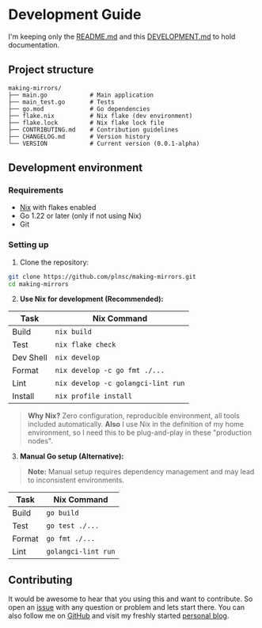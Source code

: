 # Development Guide

I'm keeping only the [README.md](README.md) and this [DEVELOPMENT.md](DEVELOPMENT.md) to hold documentation.

## Project structure

```text
making-mirrors/
├── main.go            # Main application
├── main_test.go       # Tests
├── go.mod             # Go dependencies
├── flake.nix          # Nix flake (dev environment)
├── flake.lock         # Nix flake lock file
├── CONTRIBUTING.md    # Contribution guidelines
├── CHANGELOG.md       # Version history
└── VERSION            # Current version (0.0.1-alpha)
```

## Development environment

### Requirements

- [Nix](https://nixos.org/download.html) with flakes enabled
- Go 1.22 or later (only if not using Nix)
- Git

### Setting up

1. Clone the repository:

```bash
git clone https://github.com/plnsc/making-mirrors.git
cd making-mirrors
```

2. **Use Nix for development (Recommended):**

| Task      | Nix Command                        |
| --------- | ---------------------------------- |
| Build     | `nix build`                        |
| Test      | `nix flake check`                  |
| Dev Shell | `nix develop`                      |
| Format    | `nix develop -c go fmt ./...`      |
| Lint      | `nix develop -c golangci-lint run` |
| Install   | `nix profile install`              |

> **Why Nix?** Zero configuration, reproducible environment, all tools included automatically. **Also** I use Nix in the definition of my home environment, so I need this to be plug-and-play in these "production nodes".

3. **Manual Go setup (Alternative):**

> **Note:** Manual setup requires dependency management and may lead to inconsistent environments.

| Task   | Nix Command         |
| ------ | ------------------- |
| Build  | `go build`          |
| Test   | `go test ./...`     |
| Format | `go fmt ./...`      |
| Lint   | `golangci-lint run` |

## Contributing

It would be awesome to hear that you using this and want to contribute. So open an [issue](https://github.com/plnsc/making-mirrors/issues) with any question or problem and lets start there. You can also follow me on [GitHub](https://github.com/plnsc) and visit my freshly started [personal blog](https://taboza.dev).